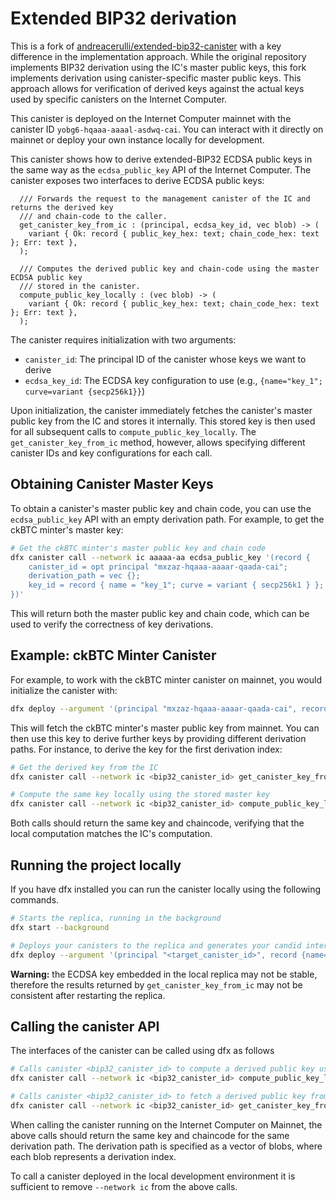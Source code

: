 # Extended BIP32 derivation

This is a fork of [andreacerulli/extended-bip32-canister](https://github.com/andreacerulli/extended-bip32-canister) with a key difference in the implementation approach. While the original repository implements BIP32 derivation using the IC's master public keys, this fork implements derivation using canister-specific master public keys. This approach allows for verification of derived keys against the actual keys used by specific canisters on the Internet Computer.

This canister is deployed on the Internet Computer mainnet with the canister ID `yobg6-hqaaa-aaaal-asdwq-cai`. You can interact with it directly on mainnet or deploy your own instance locally for development.

This canister shows how to derive extended-BIP32 ECDSA public keys in the same way as the `ecdsa_public_key` API of the Internet Computer. The canister exposes two interfaces to derive ECDSA public keys:

```
  /// Forwards the request to the management canister of the IC and returns the derived key
  /// and chain-code to the caller.
  get_canister_key_from_ic : (principal, ecdsa_key_id, vec blob) -> (
    variant { Ok: record { public_key_hex: text; chain_code_hex: text }; Err: text },
  );

  /// Computes the derived public key and chain-code using the master ECDSA public key
  /// stored in the canister.
  compute_public_key_locally : (vec blob) -> (
    variant { Ok: record { public_key_hex: text; chain_code_hex: text }; Err: text },
  );

```

The canister requires initialization with two arguments:
- `canister_id`: The principal ID of the canister whose keys we want to derive
- `ecdsa_key_id`: The ECDSA key configuration to use (e.g., `{name="key_1"; curve=variant {secp256k1}}`)

Upon initialization, the canister immediately fetches the canister's master public key from the IC and stores it internally. This stored key is then used for all subsequent calls to `compute_public_key_locally`. The `get_canister_key_from_ic` method, however, allows specifying different canister IDs and key configurations for each call.

## Obtaining Canister Master Keys

To obtain a canister's master public key and chain code, you can use the `ecdsa_public_key` API with an empty derivation path. For example, to get the ckBTC minter's master key:

```bash
# Get the ckBTC minter's master public key and chain code
dfx canister call --network ic aaaaa-aa ecdsa_public_key '(record {
    canister_id = opt principal "mxzaz-hqaaa-aaaar-qaada-cai";
    derivation_path = vec {};
    key_id = record { name = "key_1"; curve = variant { secp256k1 } };
})'
```

This will return both the master public key and chain code, which can be used to verify the correctness of key derivations.

## Example: ckBTC Minter Canister

For example, to work with the ckBTC minter canister on mainnet, you would initialize the canister with:

```bash
dfx deploy --argument '(principal "mxzaz-hqaaa-aaaar-qaada-cai", record {name="key_1"; curve=variant {secp256k1}})'
```

This will fetch the ckBTC minter's master public key from mainnet. You can then use this key to derive further keys by providing different derivation paths. For instance, to derive the key for the first derivation index:

```bash
# Get the derived key from the IC
dfx canister call --network ic <bip32_canister_id> get_canister_key_from_ic '(principal "mxzaz-hqaaa-aaaar-qaada-cai", record {name="key_1"; curve=variant {secp256k1}}, vec { blob "01" })'

# Compute the same key locally using the stored master key
dfx canister call --network ic <bip32_canister_id> compute_public_key_locally '(vec { blob "01" })'
```

Both calls should return the same key and chaincode, verifying that the local computation matches the IC's computation.

## Running the project locally

If you have dfx installed you can run the canister locally using the following commands.

```bash
# Starts the replica, running in the background
dfx start --background

# Deploys your canisters to the replica and generates your candid interface
dfx deploy --argument '(principal "<target_canister_id>", record {name="dfx_test_key"; curve=variant {secp256k1}})'
```

**Warning:** the ECDSA key embedded in the local replica may not be stable, therefore the results returned by `get_canister_key_from_ic` may not be consistent after restarting the replica.

## Calling the canister API

The interfaces of the canister can be called using dfx as follows

```bash
# Calls canister <bip32_canister_id> to compute a derived public key using the specified derivation path
dfx canister call --network ic <bip32_canister_id> compute_public_key_locally '(vec { blob "01" })'

# Calls canister <bip32_canister_id> to fetch a derived public key from the IC using the specified derivation path
dfx canister call --network ic <bip32_canister_id> get_canister_key_from_ic '(principal "<other_canister_id>", record {name="key_1"; curve=variant {secp256k1}}, vec { blob "01" })'
```

When calling the canister running on the Internet Computer on Mainnet, the above calls should return the same key and chaincode for the same derivation path. The derivation path is specified as a vector of blobs, where each blob represents a derivation index.

To call a canister deployed in the local development environment it is sufficient to remove `--network ic` from the above calls.